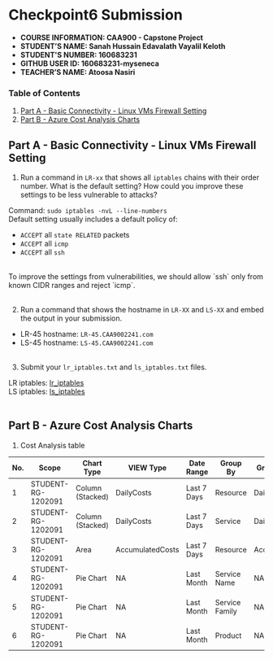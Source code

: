 # Checkpoint6 Submission

- **COURSE INFORMATION: CAA900 - Capstone Project**
- **STUDENT’S NAME: Sanah Hussain Edavalath Vayalil Keloth**
- **STUDENT'S NUMBER: 160683231**
- **GITHUB USER ID: 160683231-myseneca**
- **TEACHER’S NAME: Atoosa Nasiri**

### Table of Contents

1. [Part A - Basic Connectivity - Linux VMs Firewall Setting](#part-a---basic-connectivity---linux-vms-firewall-setting)
2. [Part B - Azure Cost Analysis Charts](#part-b---azure-cost-analysis-charts)


## Part A - Basic Connectivity - Linux VMs Firewall Setting

1. Run a command in `LR-xx` that shows all `iptables` chains with their order number. What is the default setting? How could you improve these settings to be less vulnerable to attacks?

Command: `sudo iptables -nvL --line-numbers`<br/>
Default setting usually includes a default policy of:
- `ACCEPT` all `state RELATED` packets
- `ACCEPT` all `icmp`
- `ACCEPT` all `ssh`
<br/>
To improve the settings from vulnerabilities, we should allow `ssh` only from known CIDR ranges and reject `icmp`. <br/><br/>

2. Run a command that shows the hostname in `LR-XX` and `LS-XX` and embed the output in your submission.
  
- LR-45 hostname: `LR-45.CAA9002241.com`
- LS-45 hostname: `LS-45.CAA9002241.com`
<br/><br/>

3. Submit your `lr_iptables.txt` and `ls_iptables.txt` files.

LR iptables: [lr_iptables](./iptables/lr_iptables.txt)<br/>
LS iptables: [ls_iptables](./iptables/ls_iptables.txt)
<br/><br/>


## Part B - Azure Cost Analysis Charts

1. Cost Analysis table

| No. | Scope | Chart Type | VIEW Type |  Date Range | Group By | Granularity| Chart |
|-|-|-|-|-|-|-|-|
|1|STUDENT-RG-1202091| Column (Stacked) | DailyCosts | Last 7 Days | Resource | Daily | <img src="./images/daily-cost-barchart.png" alt="Daily Cost Barchart" style="float: left; margin-right: 10px;" /> |
|2|STUDENT-RG-1202091| Column (Stacked) | DailyCosts | Last 7 Days | Service | Daily | <img src="./images/daily-cost-service-barchart.png" alt="Daily Cost Service-Barchart.png" style="float: left; margin-right: 10px;" /> |
|3|STUDENT-RG-1202091| Area| AccumulatedCosts | Last 7 Days | Resource | Accumulated | <img src="./images/accumulated-resource-area.png" alt="Accumulated Resource Barchart" style="float: left; margin-right: 10px;" /> |
|4|STUDENT-RG-1202091| Pie Chart | NA | Last Month | Service Name | NA | <img src="./images/service-name-piechart.png" alt="Service Name Piechart" style="float: left; margin-right: 10px;" /> |
|5|STUDENT-RG-1202091| Pie Chart | NA | Last Month | Service Family | NA | <img src="./images/service-family-piechart.png" alt="Service Family Piechart" style="float: left; margin-right: 10px;" /> |
|6|STUDENT-RG-1202091| Pie Chart | NA | Last Month | Product | NA | <img src="./images/product-piechart.png" alt="Product Piechart" style="float: left; margin-right: 10px;" /> |

<br/><br/>